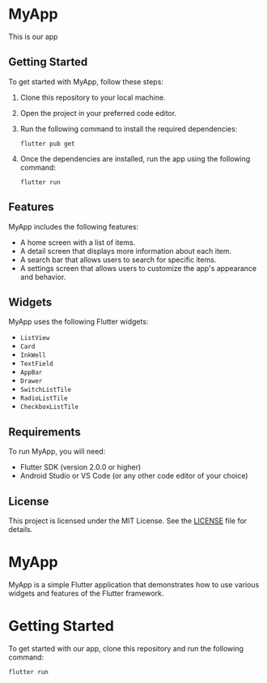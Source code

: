 # MyApp

This is our app

## Getting Started

To get started with MyApp, follow these steps:

1. Clone this repository to your local machine.
2. Open the project in your preferred code editor.
3. Run the following command to install the required dependencies:

    ```
    flutter pub get
    ```

4. Once the dependencies are installed, run the app using the following command:

    ```
    flutter run
    ```

## Features

MyApp includes the following features:

- A home screen with a list of items.
- A detail screen that displays more information about each item.
- A search bar that allows users to search for specific items.
- A settings screen that allows users to customize the app's appearance and behavior.

## Widgets

MyApp uses the following Flutter widgets:

- `ListView`
- `Card`
- `InkWell`
- `TextField`
- `AppBar`
- `Drawer`
- `SwitchListTile`
- `RadioListTile`
- `CheckboxListTile`

## Requirements

To run MyApp, you will need:

- Flutter SDK (version 2.0.0 or higher)
- Android Studio or VS Code (or any other code editor of your choice)

## License

This project is licensed under the MIT License. See the [LICENSE](LICENSE) file for details.
# MyApp

MyApp is a simple Flutter application that demonstrates how to use various widgets and features of the Flutter framework.

# Getting Started

To get started with our app, clone this repository and run the following command:

 `flutter run`
